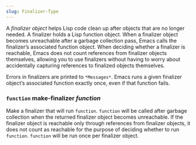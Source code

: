 ```yaml
---
slug: Finalizer-Type
---
```


A *finalizer object* helps Lisp code clean up after objects that are no longer needed. A finalizer holds a Lisp function object. When a finalizer object becomes unreachable after a garbage collection pass, Emacs calls the finalizer’s associated function object. When deciding whether a finalizer is reachable, Emacs does not count references from finalizer objects themselves, allowing you to use finalizers without having to worry about accidentally capturing references to finalized objects themselves.

Errors in finalizers are printed to `*Messages*`. Emacs runs a given finalizer object’s associated function exactly once, even if that function fails.

### <span className="tag function">`function`</span> **make-finalizer** *function*

Make a finalizer that will run `function`. `function` will be called after garbage collection when the returned finalizer object becomes unreachable. If the finalizer object is reachable only through references from finalizer objects, it does not count as reachable for the purpose of deciding whether to run `function`. `function` will be run once per finalizer object.
